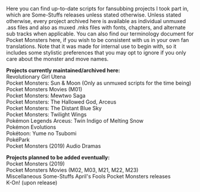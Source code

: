 Here you can find up-to-date scripts for fansubbing projects I took part in, which are Some-Stuffs releases unless stated otherwise. Unless stated otherwise, every project archived here is available as individual unmuxed .ass files and also as muxed .mks files with fonts, chapters, and alternate sub tracks when applicable. You can also find our terminology document for Pocket Monsters here, if you wish to be consistent with us in your own fan translations. Note that it was made for internal use to begin with, so it includes some stylistic preferences that you may opt to ignore if you only care about the monster and move names.

**Projects currently maintained/archived here:**  
Revolutionary Girl Utena  
Pocket Monsters: Sun & Moon (Only as unmuxed scripts for the time being)  
Pocket Monsters Movies (M01)  
Pocket Monsters: Mewtwo Saga  
Pocket Monsters: The Hallowed God, Arceus  
Pocket Monsters: The Distant Blue Sky  
Pocket Monsters: Twilight Wings  
Pokémon Legends Arceus: Twin Indigo of Melting Snow  
Pokémon Evolutions  
Pokétoon: Yume no Tsubomi  
PokéPark  
Pocket Monsters (2019) Audio Dramas

**Projects planned to be added eventually:**  
Pocket Monsters (2019)  
Pocket Monsters Movies (M02, M03, M21, M22, M23)  
Miscellaneous Some-Stuffs April's Fools Pocket Monsters releases  
K-On! (upon release)
